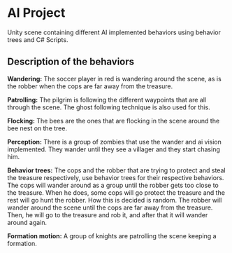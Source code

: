 # AI Project

Unity scene containing different AI implemented behaviors using behavior trees and C# Scripts.
 
## Description of the behaviors

**Wandering:** The soccer player in red is wandering around the scene, as is the robber when the cops are far away from the treasure.

**Patrolling:** The pilgrim is following the different waypoints that are all through the scene. The ghost following technique is also used for this. 

**Flocking:** The bees are the ones that are flocking in the scene around the bee nest on the tree. 

**Perception:** There is a group of zombies that use the wander and ai vision implemented. They wander until they see a villager and they start chasing him.

**Behavior trees:** The cops and the robber that are trying to protect and steal the treasure respectively, use behavior trees for their respective behaviors.
The cops will wander around as a group until the robber gets too close to the treasure. When he does, some cops will go protect the treasure and the rest will go hunt the robber. How this is decided is random.
The robber will wander around the scene until the cops are far away from the treasure. Then, he will go to the treasure and rob it, and after that it will wander around again. 

**Formation motion:** A group of knights are patrolling the scene keeping a formation.
